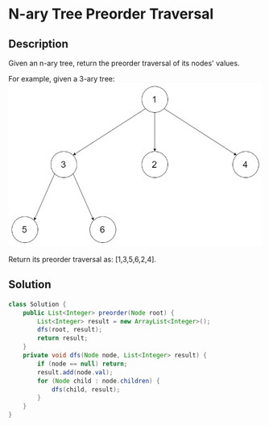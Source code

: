# N-ary Tree Preorder Traversal
## Description
Given an n-ary tree, return the preorder traversal of its nodes' values.

For example, given a 3-ary tree:
![](../../img/narytreeexample.png)

Return its preorder traversal as: [1,3,5,6,2,4].

## Solution
```java
class Solution {
    public List<Integer> preorder(Node root) {
        List<Integer> result = new ArrayList<Integer>();
        dfs(root, result);
        return result;
    }
    private void dfs(Node node, List<Integer> result) {
        if (node == null) return;
        result.add(node.val);
        for (Node child : node.children) {
            dfs(child, result);
        }
    }
}
```